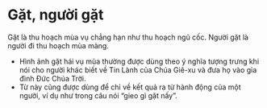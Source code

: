 # Gặt, người gặt

Gặt là thu hoạch mùa vụ chẳng hạn như thu hoạch ngũ cốc. Người gặt là người đi thu hoạch mùa màng.
- Hình ảnh gặt hái vụ mùa thường được dùng theo ý nghĩa tượng trưng khi nói cho người khác biết về Tin Lành của Chúa Giê-xu và đưa họ vào gia đình Đức Chúa Trời.
- Từ này cũng được dùng để chỉ về kết quả ra từ hành động của một người, ví dụ như trong câu nói “gieo gì gặt nấy”.

